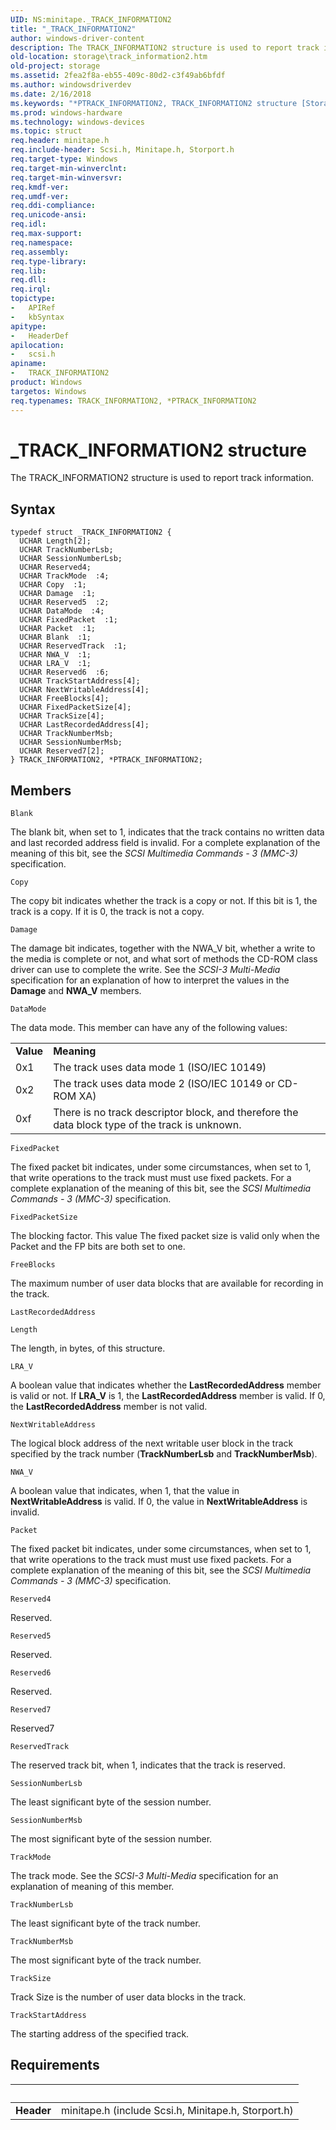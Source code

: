 ```yaml
---
UID: NS:minitape._TRACK_INFORMATION2
title: "_TRACK_INFORMATION2"
author: windows-driver-content
description: The TRACK_INFORMATION2 structure is used to report track information.
old-location: storage\track_information2.htm
old-project: storage
ms.assetid: 2fea2f8a-eb55-409c-80d2-c3f49ab6bfdf
ms.author: windowsdriverdev
ms.date: 2/16/2018
ms.keywords: "*PTRACK_INFORMATION2, TRACK_INFORMATION2 structure [Storage Devices], storage.track_information2, TRACK_INFORMATION2, _TRACK_INFORMATION2, PTRACK_INFORMATION2, scsi/TRACK_INFORMATION2, PTRACK_INFORMATION2 structure pointer [Storage Devices], structs-CD-ROM_a77c4142-fe27-489b-ab9c-1637cf4b911d.xml, scsi/PTRACK_INFORMATION2"
ms.prod: windows-hardware
ms.technology: windows-devices
ms.topic: struct
req.header: minitape.h
req.include-header: Scsi.h, Minitape.h, Storport.h
req.target-type: Windows
req.target-min-winverclnt: 
req.target-min-winversvr: 
req.kmdf-ver: 
req.umdf-ver: 
req.ddi-compliance: 
req.unicode-ansi: 
req.idl: 
req.max-support: 
req.namespace: 
req.assembly: 
req.type-library: 
req.lib: 
req.dll: 
req.irql: 
topictype:
-	APIRef
-	kbSyntax
apitype:
-	HeaderDef
apilocation:
-	scsi.h
apiname:
-	TRACK_INFORMATION2
product: Windows
targetos: Windows
req.typenames: TRACK_INFORMATION2, *PTRACK_INFORMATION2
---
```


# _TRACK_INFORMATION2 structure
The TRACK_INFORMATION2 structure is used to report track information.

## Syntax
````
typedef struct _TRACK_INFORMATION2 {
  UCHAR Length[2];
  UCHAR TrackNumberLsb;
  UCHAR SessionNumberLsb;
  UCHAR Reserved4;
  UCHAR TrackMode  :4;
  UCHAR Copy  :1;
  UCHAR Damage  :1;
  UCHAR Reserved5  :2;
  UCHAR DataMode  :4;
  UCHAR FixedPacket  :1;
  UCHAR Packet  :1;
  UCHAR Blank  :1;
  UCHAR ReservedTrack  :1;
  UCHAR NWA_V  :1;
  UCHAR LRA_V  :1;
  UCHAR Reserved6  :6;
  UCHAR TrackStartAddress[4];
  UCHAR NextWritableAddress[4];
  UCHAR FreeBlocks[4];
  UCHAR FixedPacketSize[4];
  UCHAR TrackSize[4];
  UCHAR LastRecordedAddress[4];
  UCHAR TrackNumberMsb;
  UCHAR SessionNumberMsb;
  UCHAR Reserved7[2];
} TRACK_INFORMATION2, *PTRACK_INFORMATION2;
````

## Members


`Blank`

The blank bit, when set to 1, indicates that the track contains no written data and last recorded address field is invalid. For a complete explanation of the meaning of this bit, see the <i>SCSI Multimedia Commands - 3 (MMC-3)</i> specification.

`Copy`

The copy bit indicates whether the track is a copy or not. If this bit is 1, the track is a copy. If it is 0, the track is not a copy.

`Damage`

The damage bit indicates, together with the NWA_V bit, whether a write to the media is complete or not, and what sort of methods the CD-ROM class driver can use to complete the write. See the <i>SCSI-3 Multi-Media </i>specification for an explanation of how to interpret the values in the <b>Damage</b> and <b>NWA_V</b> members.

`DataMode`

The data mode. This member can have any of the following values:

<table>
<tr>
<td>
<b>Value</b>

</td>
<td>
<b>Meaning</b>

</td>
</tr>
<tr>
<td>
0x1

</td>
<td>
The track uses data mode 1 (ISO/IEC 10149)

</td>
</tr>
<tr>
<td>
0x2

</td>
<td>
The track uses data mode 2 (ISO/IEC 10149 or CD-ROM XA)

</td>
</tr>
<tr>
<td>
0xf

</td>
<td>
There is no track descriptor block, and therefore the data block type of the track is unknown.

</td>
</tr>
</table>

`FixedPacket`

The fixed packet bit indicates, under some circumstances, when set to 1, that write operations to the track must must use fixed packets. For a complete explanation of the meaning of this bit, see the <i>SCSI Multimedia Commands - 3 (MMC-3)</i> specification.

`FixedPacketSize`

The blocking factor. This value The fixed packet size is valid only when the Packet and the FP bits are both set to one.

`FreeBlocks`

The maximum number of user data blocks that are available for recording in the track.

`LastRecordedAddress`



`Length`

The length, in bytes, of this structure.

`LRA_V`

A boolean value that indicates whether the <b>LastRecordedAddress</b> member is valid or not. If <b>LRA_V</b> is 1, the <b>LastRecordedAddress</b> member is valid. If 0, the <b>LastRecordedAddress</b> member is not valid.

`NextWritableAddress`

The logical block address of the next writable user block in the track specified by the track number (<b>TrackNumberLsb</b> and <b>TrackNumberMsb</b>).

`NWA_V`

A boolean value that indicates, when 1, that the value in <b>NextWritableAddress</b> is valid. If 0, the value in <b>NextWritableAddress</b> is invalid.

`Packet`

The fixed packet bit indicates, under some circumstances, when set to 1, that write operations to the track must must use fixed packets. For a complete explanation of the meaning of this bit, see the <i>SCSI Multimedia Commands - 3 (MMC-3)</i> specification.

`Reserved4`

Reserved.

`Reserved5`

Reserved.

`Reserved6`

Reserved.

`Reserved7`

Reserved7

`ReservedTrack`

The reserved track bit, when 1, indicates that the track is reserved.

`SessionNumberLsb`

The least significant byte of the session number.

`SessionNumberMsb`

The most significant byte of the session number.

`TrackMode`

The track mode. See the <i>SCSI-3 Multi-Media </i>specification for an explanation of meaning of this member.

`TrackNumberLsb`

The least significant byte of the track number.

`TrackNumberMsb`

The most significant byte of the track number.

`TrackSize`

Track Size is the number of user data blocks in the track.

`TrackStartAddress`

The starting address of the specified track.


## Requirements
| &nbsp; | &nbsp; |
| ---- |:---- |
| **Header** | minitape.h (include Scsi.h, Minitape.h, Storport.h) |